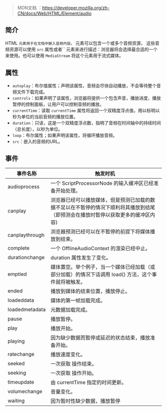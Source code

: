 > MDN文档 ：https://developer.mozilla.org/zh-CN/docs/Web/HTML/Element/audio

## 简介

HTML `` 元素用于在文档中嵌入音频内容。 `` 元素可以包含一个或多个音频资源， 这些音频资源可以使用 `src` 属性或者`` 元素来进行描述：浏览器将会选择最合适的一个来使用。也可以使用 `MediaStream` 将这个元素用于流式媒体。

## 属性

- `autoplay`：布尔值属性；声明该属性，音频会尽快自动播放，不会等待整个音频文件下载完成。
- `controls`：如果声明了该属性，浏览器将提供一个包含声音，播放进度，播放暂停的控制面板，让用户可以控制音频的播放。
- `currentTime`：读取 `currentTime` 属性将返回一个双精度浮点值，用以标明以秒为单位的当前音频的播放位置。
- `duration`：只读，这是一个双精度浮点数，指明了音频在时间轴中的持续时间（总长度），以秒为单位。
- `loop`：布尔属性；如果声明该属性，将循环播放音频。
- `src`：嵌入的音频的URL。

## 事件

| 事件名称       | 触发时机                                                     |
| -------------- | ------------------------------------------------------------ |
| audioprocess   | 一个 ScriptProcessorNode 的输入缓冲区已经准备开始处理。      |
| canplay        | 浏览器已经可以播放媒体，但是预测已加载的数据不足以在不暂停的情况下顺利将其播放到结尾（即预测会在播放时暂停以获取更多的缓冲区内容) |
| canplaythrough | 浏览器预测已经可以在不暂停的前提下将媒体播放到结束。         |
| complete       | 一个 OfflineAudioContext 的渲染已经中止。                    |
| durationchange | duration 属性发生了变化。                                    |
| emptied        | 媒体置空。举个例子，当一个媒体已经加载（或部分加载）的情况下话调用 load() 方法，这个事件就将被触发。 |
| ended          | 播放到媒体的结束位置，播放停止。                             |
| loadeddata     | 媒体的第一帧加载完成。                                       |
| loadedmetadata | 元数据加载完成。                                             |
| pause          | 播放暂停。                                                   |
| play           | 播放开始。                                                   |
| playing        | 因为缺少数据而暂停或延迟的状态结束，播放准备开始。           |
| ratechange     | 播放速度变化。                                               |
| seeked         | 一次获取 操作结束。                                          |
| seeking        | 一次获取 操作开始。                                          |
| timeupdate     | 由 currentTime 指定的时间更新。                              |
| volumechange   | 音量变化。                                                   |
| waiting        | 因为暂时性缺少数据，播放暂停                                 |